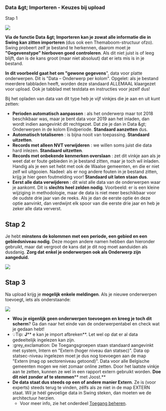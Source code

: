 ### Data \&gt; Importeren - Keuzes bij upload

Stap 1

![](RackMultipart20210329-4-1ll0cok_html_53454d0121c4b8db.png)

**Via de functie Data**  **\&gt; Importeren kan je zowat alle informatie die in Swing kan zitten importeren** (dus ook een Themaboom-structuur ofzo). Swing probeert zelf je bestand te herkennen, daarom moet je **&quot;Gegevenstype&quot; hierboven goed controleren**. Als dit niet juist is of leeg blijft, dan is de kans groot (maar niet absoluut) dat er iets mis is in je bestand.

**In dit voorbeeld gaat het om &quot;gewone gegevens**&quot;, data voor platte onderwerpen. Dit is &quot;Data – Onderwerp per kolom&quot;. Opgelet: als je bestand meerdere tabbladen heeft, worden deze standaard ALLEMAAL klaargezet voor upload. Ook je tabblad met testdata en instructies voor jezelf dus!

Bij het opladen van data van dit type heb je vijf vinkjes die je aan en uit kunt zetten:

- **Perioden automatisch aanpassen** : als het onderwerp maar tot 2018 beschikbaar was, maar je bent data voor 2019 aan het inladen, dan wordt indien aangevinkt dit rechtgezet. Dat zie je dan in Data \&gt; Onderwerpen in de kolom Eindperiode. **Standaard aanzetten** dus.
- **Automatisch totaliseren** : is bijna nooit van toepassing. **Standaard uitzetten**.
- **Records met alleen NVT verwijderen** : we willen soms juist die data hard inlezen. **Standaard uitzetten**.
- **Records met onbekende kenmerken overslaan** : zet dit vinkje aan als je weet dat er foute gebieden in je bestand zitten, maar je toch wil inladen. Handig als je een set hebt met ook de Waalse gemeenten, en die er niet zelf wil uitgooien. Nadeel: als er nog andere fouten in je bestand zitten, krijg je hier geen foutmelding voor! **Standaard uit laten staan dus**.
- **Eerst alle data verwijderen** : dit wist alle data van de onderwerpen waar je aankomt. Dit is **slechts heel zelden nodig**. Voorbeeld: er is een kleine wijziging in methodologie, maar de data is niet meer beschikbaar voor de oudste drie jaar van de reeks. Als je dan de eerste optie én deze optie aanvinkt, dan verdwijnt elk spoor van die eerste drie jaar en heb je zeker alle data ververst.

##

## Stap 2

Je hebt **minstens de kolommen met een periode, een gebied en een gebiedsniveau nodig**. Deze mogen andere namen hebben dan hieronder gebruikt, maar dat vergroot de kans dat je dit nog moet aanduiden als dusdanig. **Zorg dat**  **enkel je onderwerpen ook als Onderwerp zijn aangeduid.**

![](RackMultipart20210329-4-1ll0cok_html_6e2530c5cd0e33cd.png)

## Stap 3

Na upload krijg je **mogelijk enkele meldingen**. Als je nieuwe onderwerpen toevoegt, iets als onderstaande:

![](RackMultipart20210329-4-1ll0cok_html_968c72fdf33c1d99.png)

- **Wou je eigenlijk geen onderwerpen toevoegen en kreeg je toch dit scherm**? Ga dan naar het einde van de onderwerpentabel en check wat je gedaan hebt!
- :bulb:Tip: **J**** e kan je import afbreken**. Let wel op dat er al data gedeeltelijk ingelezen kan zijn.
- :grey\_exclamation: De Toegangsgroepen staan standaard aangevinkt met system, Intern en &quot;Extern (hoger niveau dan statsec)&quot;. Data op statsec-niveau ingelezen moet je dus nog toevoegen aan de map &quot;Extern (mag op sectoreniveau getoond)&quot;. Data voor alle Belgische gemeenten mogen we niet zomaar online zetten. Door het laatste vinkje aan te zetten, kunnen ze wel in een rapport extern gebruikt worden. **Doe dit niet zonder af te stemmen**** met Joost.**
- **De data staat dus steeds op een of andere manier Extern**. Ze is (voor experts) steeds terug te vinden, zélfs als ze niet in de map EXTERN staat. Wil je héél gevoelige data in Swing steken, dan moeten we de architectuur herzien.
  - Voor meer info, zie het onderdeel [Toegang beheren](https://github.com/provinciesincijfers/JiveDocumentation/tree/master/05.%20Themaboom%20-%20Toegang%20beheren).